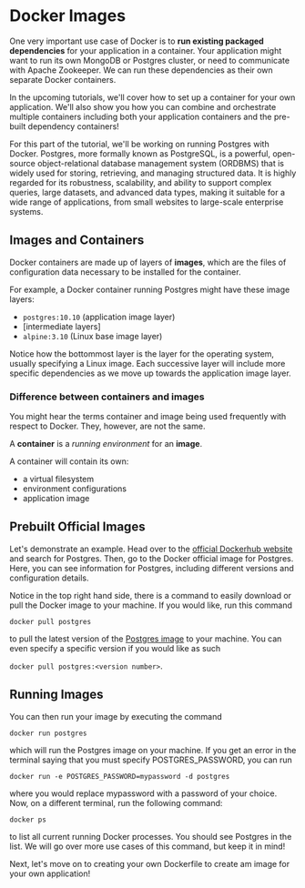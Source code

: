 # Docker Images

One very important use case of Docker is to **run existing packaged dependencies** for your application in a container. Your application might want to run its own MongoDB or Postgres cluster, or need to communicate with Apache Zookeeper. We can run these dependencies as their own separate Docker containers.

In the upcoming tutorials, we'll cover how to set up a container for your own application. We'll also show you how you can combine and orchestrate multiple containers including both your application containers and the pre-built dependency containers!

For this part of the tutorial, we'll be working on running Postgres with Docker. Postgres, more formally known as PostgreSQL, is a powerful, open-source object-relational database management system (ORDBMS) that is widely used for storing, retrieving, and managing structured data. It is highly regarded for its robustness, scalability, and ability to support complex queries, large datasets, and advanced data types, making it suitable for a wide range of applications, from small websites to large-scale enterprise systems. 

## Images and Containers

Docker containers are made up of layers of **images**, which are the files of configuration data necessary to be installed for the container.

For example, a Docker container running Postgres might have these image layers:
- `postgres:10.10` (application image layer)
- [intermediate layers]
- `alpine:3.10` (Linux base image layer)

Notice how the bottommost layer is the layer for the operating system, usually specifying a Linux image. Each successive layer will include more specific dependencies as we move up towards the application image layer.

### Difference between containers and images

You might hear the terms container and image being used frequently with respect to Docker. They, however, are not the same.

A **container** is a _running environment_ for an **image**.

A container will contain its own:
- a virtual filesystem
- environment configurations
- application image

## Prebuilt Official Images

Let's demonstrate an example. Head over to the [official Dockerhub website](https://hub.docker.com/) and search for Postgres. Then, go to the Docker official image for Postgres. Here, you can see information for Postgres, including different versions and configuration details.

Notice in the top right hand side, there is a command to easily download or pull the Docker image to your machine. If you would like, run this command

`docker pull postgres`

to pull the latest version of the [Postgres image](https://hub.docker.com/_/postgres) to your machine. You can even specify a specific version if you would like as such

`docker pull postgres:<version number>`.

## Running Images

You can then run your image by executing the command

`docker run postgres`

which will run the Postgres image on your machine. If you get an error in the terminal saying that you must specify POSTGRES_PASSWORD, you can run

`docker run -e POSTGRES_PASSWORD=mypassword -d postgres`

where you would replace mypassword with a password of your choice. Now, on a different terminal, run the following command:

`docker ps`

to list all current running Docker processes. You should see Postgres in the list. We will go over more use cases of this command, but keep it in mind!

Next, let's move on to creating your own Dockerfile to create am image for your own application!

